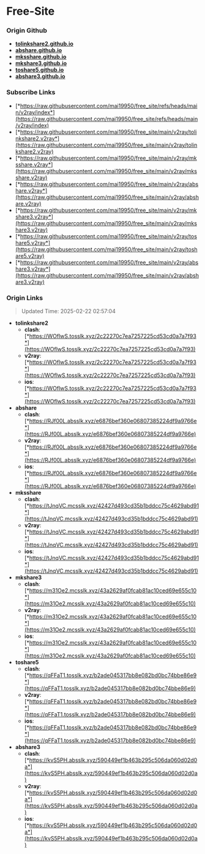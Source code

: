 # Free-Site

### Origin Github

- [**tolinkshare2.github.io**](https://github.com/tolinkshare2/tolinkshare2.github.io)
- [**abshare.github.io**](https://github.com/abshare/abshare.github.io)
- [**mksshare.github.io**](https://github.com/mksshare/mksshare.github.io)
- [**mkshare3.github.io**](https://github.com/mkshare3/mkshare3.github.io)
- [**toshare5.github.io**](https://github.com/toshare5/toshare5.github.io)
- [**abshare3.github.io**](https://github.com/abshare3/abshare3.github.io)

### Subscribe Links

- [*https://raw.githubusercontent.com/mai19950/free_site/refs/heads/main/v2ray/index*](https://raw.githubusercontent.com/mai19950/free_site/refs/heads/main/v2ray/index)
- [*https://raw.githubusercontent.com/mai19950/free_site/main/v2ray/tolinkshare2.v2ray*](https://raw.githubusercontent.com/mai19950/free_site/main/v2ray/tolinkshare2.v2ray)
- [*https://raw.githubusercontent.com/mai19950/free_site/main/v2ray/mksshare.v2ray*](https://raw.githubusercontent.com/mai19950/free_site/main/v2ray/mksshare.v2ray)
- [*https://raw.githubusercontent.com/mai19950/free_site/main/v2ray/abshare.v2ray*](https://raw.githubusercontent.com/mai19950/free_site/main/v2ray/abshare.v2ray)
- [*https://raw.githubusercontent.com/mai19950/free_site/main/v2ray/mkshare3.v2ray*](https://raw.githubusercontent.com/mai19950/free_site/main/v2ray/mkshare3.v2ray)
- [*https://raw.githubusercontent.com/mai19950/free_site/main/v2ray/toshare5.v2ray*](https://raw.githubusercontent.com/mai19950/free_site/main/v2ray/toshare5.v2ray)
- [*https://raw.githubusercontent.com/mai19950/free_site/main/v2ray/abshare3.v2ray*](https://raw.githubusercontent.com/mai19950/free_site/main/v2ray/abshare3.v2ray)

### Origin Links

> Updated Time: 2025-02-22 02:57:04

- **tolinkshare2**
  - **clash**: [*https://WOflwS.tosslk.xyz/2c22270c7ea7257225cd53cd0a7a7f93*](https://WOflwS.tosslk.xyz/2c22270c7ea7257225cd53cd0a7a7f93)
  - **v2ray**: [*https://WOflwS.tosslk.xyz/2c22270c7ea7257225cd53cd0a7a7f93*](https://WOflwS.tosslk.xyz/2c22270c7ea7257225cd53cd0a7a7f93)
  - **ios**: [*https://WOflwS.tosslk.xyz/2c22270c7ea7257225cd53cd0a7a7f93*](https://WOflwS.tosslk.xyz/2c22270c7ea7257225cd53cd0a7a7f93)
- **abshare**
  - **clash**: [*https://RJf00L.absslk.xyz/e6876bef360e06807385224df9a9766e*](https://RJf00L.absslk.xyz/e6876bef360e06807385224df9a9766e)
  - **v2ray**: [*https://RJf00L.absslk.xyz/e6876bef360e06807385224df9a9766e*](https://RJf00L.absslk.xyz/e6876bef360e06807385224df9a9766e)
  - **ios**: [*https://RJf00L.absslk.xyz/e6876bef360e06807385224df9a9766e*](https://RJf00L.absslk.xyz/e6876bef360e06807385224df9a9766e)
- **mksshare**
  - **clash**: [*https://tJnqVC.mcsslk.xyz/42427d493cd35b1bddcc75c4629abd91*](https://tJnqVC.mcsslk.xyz/42427d493cd35b1bddcc75c4629abd91)
  - **v2ray**: [*https://tJnqVC.mcsslk.xyz/42427d493cd35b1bddcc75c4629abd91*](https://tJnqVC.mcsslk.xyz/42427d493cd35b1bddcc75c4629abd91)
  - **ios**: [*https://tJnqVC.mcsslk.xyz/42427d493cd35b1bddcc75c4629abd91*](https://tJnqVC.mcsslk.xyz/42427d493cd35b1bddcc75c4629abd91)
- **mkshare3**
  - **clash**: [*https://m31Oe2.mcsslk.xyz/43a2629af0fcab81ac10ced69e655c10*](https://m31Oe2.mcsslk.xyz/43a2629af0fcab81ac10ced69e655c10)
  - **v2ray**: [*https://m31Oe2.mcsslk.xyz/43a2629af0fcab81ac10ced69e655c10*](https://m31Oe2.mcsslk.xyz/43a2629af0fcab81ac10ced69e655c10)
  - **ios**: [*https://m31Oe2.mcsslk.xyz/43a2629af0fcab81ac10ced69e655c10*](https://m31Oe2.mcsslk.xyz/43a2629af0fcab81ac10ced69e655c10)
- **toshare5**
  - **clash**: [*https://qFFaT1.tosslk.xyz/b2ade045317bb8e082bd0bc74bbe86e9*](https://qFFaT1.tosslk.xyz/b2ade045317bb8e082bd0bc74bbe86e9)
  - **v2ray**: [*https://qFFaT1.tosslk.xyz/b2ade045317bb8e082bd0bc74bbe86e9*](https://qFFaT1.tosslk.xyz/b2ade045317bb8e082bd0bc74bbe86e9)
  - **ios**: [*https://qFFaT1.tosslk.xyz/b2ade045317bb8e082bd0bc74bbe86e9*](https://qFFaT1.tosslk.xyz/b2ade045317bb8e082bd0bc74bbe86e9)
- **abshare3**
  - **clash**: [*https://kvS5PH.absslk.xyz/590449ef1b463b295c506da060d02d0a*](https://kvS5PH.absslk.xyz/590449ef1b463b295c506da060d02d0a)
  - **v2ray**: [*https://kvS5PH.absslk.xyz/590449ef1b463b295c506da060d02d0a*](https://kvS5PH.absslk.xyz/590449ef1b463b295c506da060d02d0a)
  - **ios**: [*https://kvS5PH.absslk.xyz/590449ef1b463b295c506da060d02d0a*](https://kvS5PH.absslk.xyz/590449ef1b463b295c506da060d02d0a)

